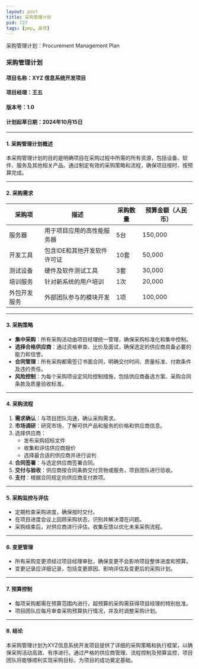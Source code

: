 ```yaml
---
layout: post
title: 采购管理计划
pid: 727
tags: [pmp, 高项]
---
```


采购管理计划：Procurement Management Plan

### **采购管理计划**

#### **项目名称**：XYZ 信息系统开发项目

#### **项目经理**：王五

#### **版本号**：1.0

#### **计划起草日期**：2024年10月15日

------

#### **1. 采购管理计划概述**

本采购管理计划的目的是明确项目在采购过程中所需的所有资源，包括设备、软件、服务及其他相关产品。通过制定有效的采购策略和流程，确保项目按时、按预算完成。

------

#### **2. 采购需求**

| 采购项       | 描述                        | 采购数量 | 预算金额（人民币） |
| ------------ | --------------------------- | -------- | ------------------ |
| 服务器       | 用于项目应用的高性能服务器  | 5台      | 150,000            |
| 开发工具     | 包含IDE和其他开发软件许可证 | 10套     | 50,000             |
| 测试设备     | 硬件及软件测试工具          | 3套      | 30,000             |
| 培训服务     | 针对新系统的用户培训        | 1次      | 20,000             |
| 外包开发服务 | 外部团队参与的模块开发      | 1项      | 100,000            |

------

#### **3. 采购策略**

- **集中采购**：所有采购活动由项目经理统一管理，确保采购标准化和集中控制。
- **选择合格供应商**：通过资格审查、比价及面试，确保选定的供应商具备必要的能力和信誉。
- **合同管理**：所有采购都需签订书面合同，明确交付时间、质量标准、付款条件及违约责任。
- **风险控制**：为每个采购项设定风险控制措施，包括供应商备选方案、采购合同条款及质量验收标准。

------

#### **4. 采购流程**

1. **需求确认**：与项目团队沟通，确认采购需求。
2. **市场调研**：研究市场，了解可供产品和服务的价格和供应商信息。
3. 选择供应商：
   - 发布采购招标文件
   - 收集和评估供应商报价
   - 选择最合适的供应商并进行谈判
4. **合同签署**：与选定供应商签署合同。
5. **交付与验收**：供应商按合同条款交付货物或服务，项目团队进行验收。
6. **支付**：根据合同规定向供应商支付款项。

------

#### **5. 采购监控与评估**

- 定期检查采购进度，确保按时交付。
- 在项目进度会议上回顾采购状态，识别并解决潜在问题。
- 采购结束后，对供应商进行评估，收集反馈以优化未来采购流程。

------

#### **6. 变更管理**

- 所有采购变更须经过项目经理审批，确保变更不会影响项目整体进度和预算。
- 变更记录应详细记录，包括变更原因、影响评估及变更后的采购计划。

------

#### **7. 预算控制**

- 每项采购都需在预算范围内进行，超预算的采购需获得项目经理的特别批准。
- 项目团队应每月审查采购预算执行情况，并及时调整采购计划。

------

#### **8. 结论**

本采购管理计划为XYZ信息系统开发项目提供了详细的采购策略和执行框架，以确保采购活动高效、有序进行。通过严格的供应商管理、流程控制及预算监控，项目团队将能够顺利实现采购目标，为项目的成功奠定基础。
